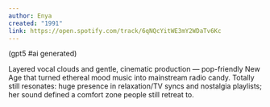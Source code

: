 ```yaml
---
author: Enya
created: "1991"
link: https://open.spotify.com/track/6qNQcYitWE3mY2WDaTv6Kc
---
```

(gpt5 #ai generated)

Layered vocal clouds and gentle, cinematic production — pop-friendly New Age that turned ethereal mood music into mainstream radio candy. Totally still resonates: huge presence in relaxation/TV syncs and nostalgia playlists; her sound defined a comfort zone people still retreat to.